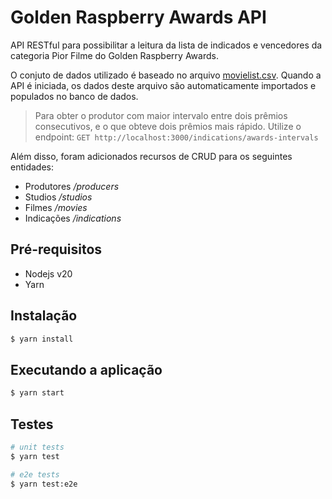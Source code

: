 # Golden Raspberry Awards API

API RESTful para possibilitar a leitura da lista de indicados e vencedores da categoria Pior Filme do Golden Raspberry Awards.

O conjuto de dados utilizado é baseado no arquivo [movielist.csv](movielist.csv). Quando a API é iniciada, os dados deste arquivo são automaticamente importados e populados no banco de dados.

> Para obter o produtor com maior intervalo entre dois prêmios consecutivos, e o que
> obteve dois prêmios mais rápido. Utilize o endpoint: `GET http://localhost:3000/indications/awards-intervals`

Além disso, foram adicionados recursos de CRUD para os seguintes entidades:

- Produtores _/producers_
- Studios _/studios_
- Filmes _/movies_
- Indicações _/indications_

## Pré-requisitos

- Nodejs v20
- Yarn

## Instalação

```bash
$ yarn install
```

## Executando a aplicação

```bash
$ yarn start
```

## Testes

```bash
# unit tests
$ yarn test

# e2e tests
$ yarn test:e2e
```
